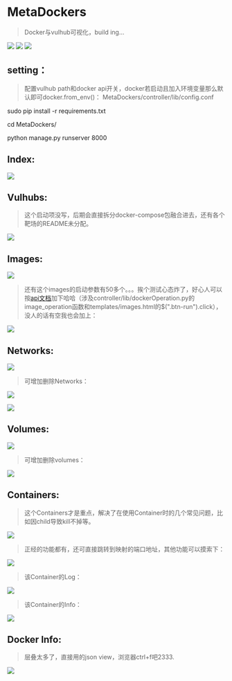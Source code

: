 # MetaDockers

> Docker与vulhub可视化，build ing...

![](http://shields.hust.cc/Python-v2.7-blue.svg)
![](http://progressed.io/bar/80?scale=100&title=build)
![](http://shields.hust.cc/Django-1.10-blue.svg)

## setting：
> 配置vulhub path和docker api开关，docker若启动且加入环境变量那么默认即可docker.from_env()：
MetaDockers/controller/lib/config.conf

sudo pip install -r requirements.txt

cd MetaDockers/

python manage.py runserver 8000

## Index:
![](http://7xiw31.com1.z0.glb.clouddn.com/gerggf.png)
## Vulhubs:
> 这个启动项没写，后期会直接拆分docker-compose包融合进去，还有各个靶场的README未分配。

![](http://7xiw31.com1.z0.glb.clouddn.com/egwrg.png)
## Images:
![](http://7xiw31.com1.z0.glb.clouddn.com/regregeh.png)
> 还有这个images的启动参数有50多个。。。挨个测试心态炸了，好心人可以按[api文档](http://docker-py.readthedocs.io/en/stable/containers.html)加下哈哈（涉及controller/lib/dockerOperation.py的image_operation函数和templates/images.html的$(".btn-run").click），没人的话有空我也会加上：

![](http://7xiw31.com1.z0.glb.clouddn.com/3rvyjar.png)
## Networks:
![](http://7xiw31.com1.z0.glb.clouddn.com/43tyo8dsf.png)

> 可增加删除Networks：

![](http://7xiw31.com1.z0.glb.clouddn.com/thth.png)

![](http://7xiw31.com1.z0.glb.clouddn.com/ewtewr.png)
## Volumes:
![](http://7xiw31.com1.z0.glb.clouddn.com/32r32r3r2.png)

> 可增加删除volumes：

![](http://7xiw31.com1.z0.glb.clouddn.com/rwiubsdf.png)
## Containers:

> 这个Containers才是重点，解决了在使用Container时的几个常见问题，比如因child导致kill不掉等。

![](http://7xiw31.com1.z0.glb.clouddn.com/dsfwwefrew4.png)

> 正经的功能都有，还可直接跳转到映射的端口地址，其他功能可以摸索下：

![](http://7xiw31.com1.z0.glb.clouddn.com/sadbkyuasd.png)

> 该Container的Log：

![](http://7xiw31.com1.z0.glb.clouddn.com/wg7vyksdf.png)

> 该Container的Info：

![](http://7xiw31.com1.z0.glb.clouddn.com/3qrg7iqw.png)
## Docker Info:

> 层叠太多了，直接用的json view，浏览器ctrl+f吧2333.

![](http://7xiw31.com1.z0.glb.clouddn.com/3rb78sdfk.png)



